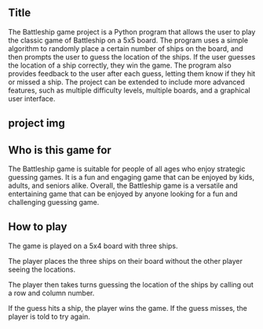 
## Title

The Battleship game project is a Python program that allows the user to play the classic game of Battleship on a 5x5 board. The program uses a simple algorithm to randomly place a certain number of ships on the board, and then prompts the user to guess the location of the ships. If the user guesses the location of a ship correctly, they win the game. The program also provides feedback to the user after each guess, letting them know if they hit or missed a ship. The project can be extended to include more advanced features, such as multiple difficulty levels, multiple boards, and a graphical user interface.

## project img

## Who is this game for

The Battleship game is suitable for people of all ages who enjoy strategic guessing games. It is a fun and engaging game that can be enjoyed by kids, adults, and seniors alike.
Overall, the Battleship game is a versatile and entertaining game that can be enjoyed by anyone looking for a fun and challenging guessing game.

## How to play 

The game is played on a 5x4 board with three ships.

The player places the three ships on their board without the other player seeing the locations.

The player then takes turns guessing the location of the ships by calling out a row and column number.

If the guess hits a ship, the player wins the game. If the guess misses, the player is told to try again.

